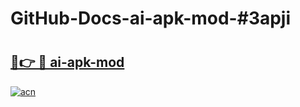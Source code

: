 # GitHub-Docs-ai-apk-mod-#3apji

# <h2><a href="https://andorid.site?title=ai-apk-mod&ref=07A">🔗👉 🔴 ai-apk-mod</a></h2>

[![acn](https://github.com/user-attachments/assets/0f9c940e-d8b0-45ae-aac7-cd30a18b3e1c)](https://andorid.site?title=ai-apk-mod&ref=07A)

